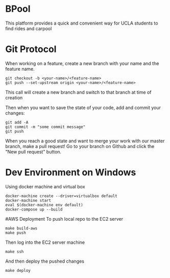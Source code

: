 # BPool

This platform provides a quick and convenient way for UCLA students to find rides and carpool

# Git Protocol

When working on a feature, create a new branch with your name and the feature name. 

```
git checkout -b <your-name>/<feature-name>
git push --set-upstream origin <your-name>/<feature-name>
```

This call will create a new branch and switch to that branch at time of creation

Then when you want to save the state of your code, add and commit your changes:

```
git add -A
git commit -m "some commit message"
git push
```

When you reach a good state and want to merge your work with our master branch, make a pull request! Go to your branch on Github and click the "New pull request" button.

# Dev Environment on Windows
Using docker machine and virtual box
```
docker-machine create --driver=virtualbox default
docker-machine start
eval $(docker-machine env default)
docker-compose up --build
```

#AWS Deployment
To push local repo to the EC2 server
```
make build-aws
make push
```
Then log into the EC2 server machine
```
make ssh
```

And then deploy the pushed changes
```
make deploy
```

